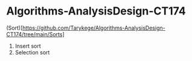 # Algorithms-AnalysisDesign-CT174

(Sort)[https://github.com/Tarykege/Algorithms-AnalysisDesign-CT174/tree/main/Sorts]
1. Insert sort
2. Selection sort
